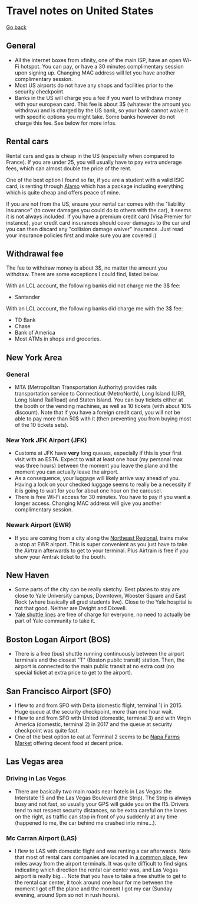 Travel notes on United States
=============================

[Go back](../)

## General

* All the internet boxes from xfinity, one of the main ISP, have an open Wi-Fi
  hotspot. You can pay, or have a 30 minutes complimentary session upon
  signing up. Changing MAC address will let you have another complimentary
  session.
* Most US airports do not have any shops and facilities prior to the security
  checkpoint.
* Banks in the US will charge you a fee if you want to withdraw money with
  your european card. This fee is about 3$ (whatever the amount you withdraw)
  and is charged by the US bank, so your bank cannot waive it with specific
  options you might take. Some banks however do not charge this fee. See below
  for more infos.


## Rental cars

Rental cars and gas is cheap in the US (especially when compared to France).
If you are under 25, you will usually have to pay extra underage fees, which
can almost double the price of the rent.

One of the best option I found so far, if you are a student with a valid ISIC
card, is renting through
[Alamo](http://www.alamo-affiliate.de/isic/isic_eng.htm) which has a package
including everything which is quite cheap and offers peace of mine.

If you are not from the US, ensure your rental car comes with the "liability
insurance" (to cover damages you could do to others with the car), it seems it
is not always included. If you have a premium credit card (Visa Premier for
instance), your credit card insurances should cover damages to the car and you
can then discard any "collision damage waiver" insurance. Just read your
insurance policies first and make sure you are covered :)


## Withdrawal fee

The fee to withdraw money is about 3$, no matter the amount you withdraw.
There are some exceptions I could find, listed below.

With an LCL account, the following banks did not charge me the 3$ fee:

* Santander

With an LCL account, the following banks did charge me with the 3$ fee:

* TD Bank
* Chase
* Bank of America
* Most ATMs in shops and groceries.


## New York Area

### General

* MTA (Metropolitan Transportation Authority) provides rails transportation
  service to Connecticut (MetroNorth), Long Island (LIRR, Long Island
  RailRoad) and Staten Island. You can buy tickets either at the booth or the
  vending machines, as well as 10 tickets (with about 10% discount). Note that
  if you have a foreign credit card, you will not be able to pay more than 50$
  with it (then preventing you from buying most of the 10 tickets sets).

### New York JFK Airport (JFK)

* Customs at JFK have **very** long queues, especially if this is your first
  visit with an ESTA. Expect to wait at least one hour (my personal max was
  three hours) between the moment you leave the plane and the moment you can
  actually leave the airport.
* As a consequence, your luggage will likely arrive way ahead of you. Having a
  lock on your checked luggage seems to really be a necessity if it is going
  to wait for you for about one hour on the carousel.
* There is free Wi-Fi access for 30 minutes. You have to pay if you want a
  longer access. Changing MAC address will give you another complimentary
  session.

### Newark Airport (EWR)

* If you are coming from a city along the [Northeast
  Regional](https://en.wikipedia.org/wiki/Northeast_Regional), trains make a
  stop at EWR airport. This is super convenient as you just have to take the
  Airtrain afterwards to get to your terminal. Plus Airtrain is free if you
  show your Amtrak ticket to the booth.


## New Haven

* Some parts of the city can be really sketchy. Best places to stay are close
  to Yale University campus, Downtown, Wooster Square and East Rock (where
  basically all grad students live). Close to the Yale hospital is not that
  good. Neither are Dwight and Dixwell.
* [Yale shuttle
  lines](https://your.yale.edu/community/getting-around-yale/shuttle) are free
  of charge for everyone, no need to actually be part of Yale community to
  take it.


## Boston Logan Airport (BOS)

* There is a free (bus) shuttle running continuously between the airport
  terminals and the closest "T" (Boston public transit) station. Then, the
  airport is connected to the main public transit at no extra cost (no special
  ticket at extra price to get to the airport).


## San Francisco Airport (SFO)

* I flew to and from SFO with Delta (domestic flight, terminal 1) in 2015.
  Huge queue at the security checkpoint, more than one hour wait.
* I flew to and from SFO with United (domestic, terminal 3) and with Virgin
  America (domestic, terminal 2) in 2017 and the queue at security checkpoint
  was quite fast.
* One of the best option to eat at Terminal 2 seems to be [Napa Farms
  Market](http://napafarmsmarket.com/napafarms/) offering decent food at
  decent price.


## Las Vegas area

### Driving in Las Vegas

* There are basically two main roads near hotels in Las Vegas: the Interstate
  15 and the Las Vegas Boulevard (the Strip). The Strip is always busy and not
  fast, so usually your GPS will guide you on the I15. Drivers tend to not
  respect security distances, so be extra careful on the lanes on the right,
  as traffic can stop in front of you suddenly at any time (happened to me,
  the car behind me crashed into mine…).

### Mc Carran Airport (LAS)

* I flew to LAS with domestic flight and was renting a car afterwards. Note
  that most of rental cars companies are located in [a common
  place](https://www.mccarran.com/Transportation/RentalCars), few miles away
  from the airport terminals. It was quite difficult to find signs indicating
  which direction the rental car center was, and Las Vegas airport is really
  big…. Note that you have to take a free shuttle to get to the rental car
  center, it took around one hour for me between the moment I got off the
  plane and the moment I got my car (Sunday evening, around 9pm so not in rush
  hours).
